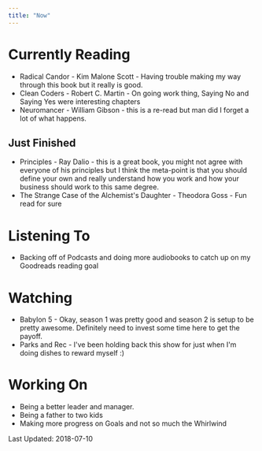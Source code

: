 ```yaml
---
title: "Now"
---
```


# Currently Reading
* Radical Candor - Kim Malone Scott - Having trouble making my way through this book but it really is good.
* Clean Coders - Robert C. Martin - On going work thing, Saying No and Saying Yes were interesting chapters
* Neuromancer - William Gibson - this is a re-read but man did I forget a lot of what happens.


## Just Finished
* Principles - Ray Dalio - this is a great book, you might not agree with everyone of his principles but I think the meta-point is that you should define your own and really understand how you work and how your business should work to this same degree.
* The Strange Case of the Alchemist's Daughter - Theodora Goss - Fun read for sure

# Listening To
* Backing off of Podcasts and doing more audiobooks to catch up on my Goodreads reading goal

# Watching
* Babylon 5 - Okay, season 1 was pretty good and season 2 is setup to be pretty awesome. Definitely need to invest some time here to get the payoff.
* Parks and Rec - I've been holding back this show for just when I'm doing dishes to reward myself :)

# Working On
* Being a better leader and manager.
* Being a father to two kids
* Making more progress on Goals and not so much the Whirlwind


Last Updated: 2018-07-10